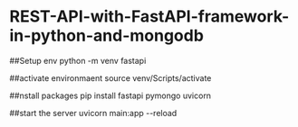 # REST-API-with-FastAPI-framework-in-python-and-mongodb

##Setup env
python -m venv fastapi

##activate environmaent
source venv/Scripts/activate

##nstall packages
pip install fastapi pymongo uvicorn

##start the server
uvicorn main:app --reload
